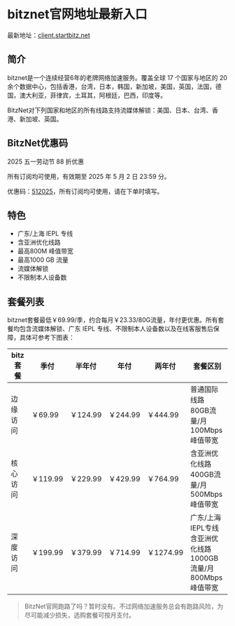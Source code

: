 # bitznet官网地址最新入口

最新地址：[client.startbitz.net](https://client.startbitz.net/#/register?code=Vu7eyHrN)

## 简介

bitznet是一个连续经营6年的老牌网络加速服务。覆盖全球 17 个国家与地区的 20 余个数据中心，包括香港，台湾，日本，韩国，新加坡，美国，英国，法国，德国，澳大利亚，菲律宾，土耳其，阿根廷，巴西，印度等。

BitzNet对下列国家和地区的所有线路支持流媒体解锁：美国、日本、台湾、香港、新加坡、英国。

## BitzNet优惠码

2025 五一劳动节 88 折优惠

所有订阅均可使用，有效期至 2025 年 5 月 2 日 23:59 分。

优惠码：[512025](https://client.startbitz.net/#/register?code=Vu7eyHrN)，所有订阅均可使用，请在下单时填写。

## 特色

* 广东/上海 IEPL 专线
* 含亚洲优化线路
* 最高800M 峰值带宽
* 最高1000 GB 流量
* 流媒体解锁
* 不限制本人设备数

## 套餐列表

bitznet套餐最低￥69.99/季，约合每月￥23.33/80G流量，年付更优惠。所有套餐均包含流媒体解锁、广东 IEPL 专线、不限制本人设备数以及在线客服售后保障，具体可参考下图表：

| bitz套餐 | 季付      | 半年付     | 年付      | 两年付      | 套餐区别                                                                                                                                |
|--------|---------|---------|---------|----------|-------------------------------------------------------------------------------------------------------------------------------------|
| 边缘访问   | ￥69.99  | ￥124.99 | ￥244.99 | ￥444.99  | 普通国际线路<br>                    80GB流量/月<br>                    100Mbps峰值带宽<br>                                                       |
| 核心访问   | ￥119.99 | ￥229.99 | ￥429.99 | ￥764.99  | 含亚洲优化线路<br>                    400GB流量/月<br>                    500Mbps峰值带宽<br>                                                     |
| 深度访问   | ￥199.99 | ￥379.99 | ￥714.99 | ￥1274.99 | 广东/上海IEPL专线<br>                    含亚洲优化线路<br>                    1000GB流量/月<br>                    800Mbps峰值带宽<br>                 |

> BitzNet官网跑路了吗？暂时没有。不过网络加速服务总会有跑路风险，为尽可能减少损失，选购套餐可按月支付。
